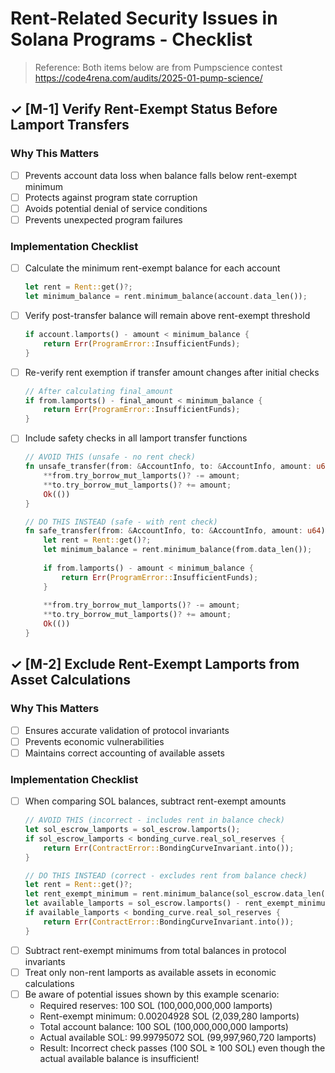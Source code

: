 # Rent-Related Security Issues in Solana Programs - Checklist

> Reference: Both items below are from Pumpscience contest https://code4rena.com/audits/2025-01-pump-science/

## ✓ [M-1] Verify Rent-Exempt Status Before Lamport Transfers

### Why This Matters
- [ ] Prevents account data loss when balance falls below rent-exempt minimum
- [ ] Protects against program state corruption
- [ ] Avoids potential denial of service conditions
- [ ] Prevents unexpected program failures

### Implementation Checklist
- [ ] Calculate the minimum rent-exempt balance for each account
  ```rust
  let rent = Rent::get()?;
  let minimum_balance = rent.minimum_balance(account.data_len());
  ```
- [ ] Verify post-transfer balance will remain above rent-exempt threshold
  ```rust
  if account.lamports() - amount < minimum_balance {
      return Err(ProgramError::InsufficientFunds);
  }
  ```
- [ ] Re-verify rent exemption if transfer amount changes after initial checks
  ```rust
  // After calculating final_amount
  if from.lamports() - final_amount < minimum_balance {
      return Err(ProgramError::InsufficientFunds);
  }
  ```
- [ ] Include safety checks in all lamport transfer functions
  ```rust
  // AVOID THIS (unsafe - no rent check)
  fn unsafe_transfer(from: &AccountInfo, to: &AccountInfo, amount: u64) -> Result<()> {
      **from.try_borrow_mut_lamports()? -= amount;
      **to.try_borrow_mut_lamports()? += amount;
      Ok(())
  }
  
  // DO THIS INSTEAD (safe - with rent check)
  fn safe_transfer(from: &AccountInfo, to: &AccountInfo, amount: u64) -> Result<()> {
      let rent = Rent::get()?;
      let minimum_balance = rent.minimum_balance(from.data_len());
      
      if from.lamports() - amount < minimum_balance {
          return Err(ProgramError::InsufficientFunds);
      }
      
      **from.try_borrow_mut_lamports()? -= amount;
      **to.try_borrow_mut_lamports()? += amount;
      Ok(())
  }
  ```

## ✓ [M-2] Exclude Rent-Exempt Lamports from Asset Calculations

### Why This Matters
- [ ] Ensures accurate validation of protocol invariants
- [ ] Prevents economic vulnerabilities
- [ ] Maintains correct accounting of available assets

### Implementation Checklist
- [ ] When comparing SOL balances, subtract rent-exempt amounts
  ```rust
  // AVOID THIS (incorrect - includes rent in balance check)
  let sol_escrow_lamports = sol_escrow.lamports();
  if sol_escrow_lamports < bonding_curve.real_sol_reserves {
      return Err(ContractError::BondingCurveInvariant.into());
  }
  
  // DO THIS INSTEAD (correct - excludes rent from balance check)
  let rent = Rent::get()?;
  let rent_exempt_minimum = rent.minimum_balance(sol_escrow.data_len());
  let available_lamports = sol_escrow.lamports() - rent_exempt_minimum;
  if available_lamports < bonding_curve.real_sol_reserves {
      return Err(ContractError::BondingCurveInvariant.into());
  }
  ```
- [ ] Subtract rent-exempt minimums from total balances in protocol invariants
- [ ] Treat only non-rent lamports as available assets in economic calculations
- [ ] Be aware of potential issues shown by this example scenario:
  - Required reserves: 100 SOL (100,000,000,000 lamports)
  - Rent-exempt minimum: 0.00204928 SOL (2,039,280 lamports)  
  - Total account balance: 100 SOL (100,000,000,000 lamports)
  - Actual available SOL: 99.99795072 SOL (99,997,960,720 lamports)
  - Result: Incorrect check passes (100 SOL ≥ 100 SOL) even though the actual available balance is insufficient!

